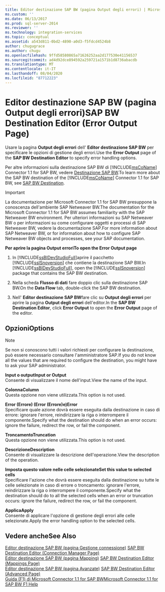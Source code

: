 ```yaml
---
title: Editor destinazione SAP BW (pagina Output degli errori) | Microsoft Docs
ms.custom: ''
ms.date: 06/13/2017
ms.prod: sql-server-2014
ms.reviewer: ''
ms.technology: integration-services
ms.topic: conceptual
ms.assetid: a543d811-0bd2-4890-a0d3-f5fdcd4524b8
author: chugugrace
ms.author: chugu
ms.openlocfilehash: 9ffd58580865a71626252aa2d177530e41156537
ms.sourcegitcommit: ad4d92dce894592a259721a1571b1d8736abacdb
ms.translationtype: MT
ms.contentlocale: it-IT
ms.lasthandoff: 08/04/2020
ms.locfileid: "87712223"
---
```

# <a name="sap-bw-destination-editor-error-output-page"></a><span data-ttu-id="d7026-102">Editor destinazione SAP BW (pagina Output degli errori)</span><span class="sxs-lookup"><span data-stu-id="d7026-102">SAP BW Destination Editor (Error Output Page)</span></span>
  <span data-ttu-id="d7026-103">Usare la pagina **Output degli errori** dell' **Editor destinazione SAP BW** per specificare le opzioni di gestione degli errori.</span><span class="sxs-lookup"><span data-stu-id="d7026-103">Use the **Error Output** page of the **SAP BW Destination Editor** to specify error handling options.</span></span>  
  
 <span data-ttu-id="d7026-104">Per altre informazioni sulla destinazione SAP BW di [!INCLUDE[msCoName](../../includes/msconame-md.md)] Connector 1.1 for SAP BW, vedere [Destinazione SAP BW](sap-bw-destination.md).</span><span class="sxs-lookup"><span data-stu-id="d7026-104">To learn more about the SAP BW destination of the [!INCLUDE[msCoName](../../includes/msconame-md.md)] Connector 1.1 for SAP BW, see [SAP BW Destination](sap-bw-destination.md).</span></span>  
  
> [!IMPORTANT]  
>  <span data-ttu-id="d7026-105">La documentazione per Microsoft Connector 1.1 for SAP BW presuppone la conoscenza dell'ambiente SAP Netweaver BW.</span><span class="sxs-lookup"><span data-stu-id="d7026-105">The documentation for the Microsoft Connector 1.1 for SAP BW assumes familiarity with the SAP Netweaver BW environment.</span></span> <span data-ttu-id="d7026-106">Per ulteriori informazioni su SAP Netweaver BW o per informazioni su come configurare oggetti e processi di SAP Netweaver BW, vedere la documentazione SAP.</span><span class="sxs-lookup"><span data-stu-id="d7026-106">For more information about SAP Netweaver BW, or for information about how to configure SAP Netweaver BW objects and processes, see your SAP documentation.</span></span>  
  
 <span data-ttu-id="d7026-107">**Per aprire la pagina Output errori**</span><span class="sxs-lookup"><span data-stu-id="d7026-107">**To open the Error Output page**</span></span>  
  
1.  <span data-ttu-id="d7026-108">In [!INCLUDE[ssBIDevStudioFull](../../includes/ssbidevstudiofull-md.md)]aprire il pacchetto [!INCLUDE[ssISnoversion](../../includes/ssisnoversion-md.md)] che contiene la destinazione SAP BW.</span><span class="sxs-lookup"><span data-stu-id="d7026-108">In [!INCLUDE[ssBIDevStudioFull](../../includes/ssbidevstudiofull-md.md)], open the [!INCLUDE[ssISnoversion](../../includes/ssisnoversion-md.md)] package that contains the SAP BW destination.</span></span>  
  
2.  <span data-ttu-id="d7026-109">Nella scheda **Flusso di dati** fare doppio clic sulla destinazione SAP BW.</span><span class="sxs-lookup"><span data-stu-id="d7026-109">On the **Data Flow** tab, double-click the SAP BW destination.</span></span>  
  
3.  <span data-ttu-id="d7026-110">Nell' **Editor destinazione SAP BW**fare clic su **Output degli errori** per aprire la pagina **Output degli errori** dell'editor.</span><span class="sxs-lookup"><span data-stu-id="d7026-110">In the **SAP BW Destination Editor**, click **Error Output** to open the **Error Output** page of the editor.</span></span>  
  
## <a name="options"></a><span data-ttu-id="d7026-111">Opzioni</span><span class="sxs-lookup"><span data-stu-id="d7026-111">Options</span></span>  
  
> [!NOTE]  
>  <span data-ttu-id="d7026-112">Se non si conoscono tutti i valori richiesti per configurare la destinazione, può essere necessario consultare l'amministratore SAP.</span><span class="sxs-lookup"><span data-stu-id="d7026-112">If you do not know all the values that are required to configure the destination, you might have to ask your SAP administrator.</span></span>  
  
 <span data-ttu-id="d7026-113">**Input o output**</span><span class="sxs-lookup"><span data-stu-id="d7026-113">**Input or Output**</span></span>  
 <span data-ttu-id="d7026-114">Consente di visualizzare il nome dell'input.</span><span class="sxs-lookup"><span data-stu-id="d7026-114">View the name of the input.</span></span>  
  
 <span data-ttu-id="d7026-115">**Colonna**</span><span class="sxs-lookup"><span data-stu-id="d7026-115">**Column**</span></span>  
 <span data-ttu-id="d7026-116">Questa opzione non viene utilizzata.</span><span class="sxs-lookup"><span data-stu-id="d7026-116">This option is not used.</span></span>  
  
 <span data-ttu-id="d7026-117">**Error (Errore) (Error (Errore)e)**</span><span class="sxs-lookup"><span data-stu-id="d7026-117">**Error**</span></span>  
 <span data-ttu-id="d7026-118">Specificare quale azione dovrà essere eseguita dalla destinazione in caso di errore: ignorare l'errore, reindirizzare la riga o interrompere il componente.</span><span class="sxs-lookup"><span data-stu-id="d7026-118">Specify what the destination should do when an error occurs: ignore the failure, redirect the row, or fail the component.</span></span>  
  
 <span data-ttu-id="d7026-119">**Troncamento**</span><span class="sxs-lookup"><span data-stu-id="d7026-119">**Truncation**</span></span>  
 <span data-ttu-id="d7026-120">Questa opzione non viene utilizzata.</span><span class="sxs-lookup"><span data-stu-id="d7026-120">This option is not used.</span></span>  
  
 <span data-ttu-id="d7026-121">**Descrizione**</span><span class="sxs-lookup"><span data-stu-id="d7026-121">**Description**</span></span>  
 <span data-ttu-id="d7026-122">Consente di visualizzare la descrizione dell'operazione.</span><span class="sxs-lookup"><span data-stu-id="d7026-122">View the description of the operation.</span></span>  
  
 <span data-ttu-id="d7026-123">**Imposta questo valore nelle celle selezionate**</span><span class="sxs-lookup"><span data-stu-id="d7026-123">**Set this value to selected cells**</span></span>  
 <span data-ttu-id="d7026-124">Specificare l'azione che dovrà essere eseguita dalla destinazione su tutte le celle selezionate in caso di errore o troncamento: ignorare l'errore, reindirizzare la riga o interrompere il componente.</span><span class="sxs-lookup"><span data-stu-id="d7026-124">Specify what the destination should do to all the selected cells when an error or truncation occurs: ignore the failure, redirect the row, or fail the component.</span></span>  
  
 <span data-ttu-id="d7026-125">**Applica**</span><span class="sxs-lookup"><span data-stu-id="d7026-125">**Apply**</span></span>  
 <span data-ttu-id="d7026-126">Consente di applicare l'opzione di gestione degli errori alle celle selezionate.</span><span class="sxs-lookup"><span data-stu-id="d7026-126">Apply the error handling option to the selected cells.</span></span>  
  
## <a name="see-also"></a><span data-ttu-id="d7026-127">Vedere anche</span><span class="sxs-lookup"><span data-stu-id="d7026-127">See Also</span></span>  
 <span data-ttu-id="d7026-128">[Editor destinazione SAP BW &#40;pagina Gestione connessione&#41;](sap-bw-destination-editor-connection-manager-page.md) </span><span class="sxs-lookup"><span data-stu-id="d7026-128">[SAP BW Destination Editor &#40;Connection Manager Page&#41;](sap-bw-destination-editor-connection-manager-page.md) </span></span>  
 <span data-ttu-id="d7026-129">[Editor destinazione SAP BW &#40;pagina Mapping&#41;](sap-bw-destination-editor-mappings-page.md) </span><span class="sxs-lookup"><span data-stu-id="d7026-129">[SAP BW Destination Editor &#40;Mappings Page&#41;](sap-bw-destination-editor-mappings-page.md) </span></span>  
 <span data-ttu-id="d7026-130">[Editor destinazione SAP BW &#40;pagina Avanzate&#41;](sap-bw-destination-editor-advanced-page.md) </span><span class="sxs-lookup"><span data-stu-id="d7026-130">[SAP BW Destination Editor &#40;Advanced Page&#41;](sap-bw-destination-editor-advanced-page.md) </span></span>  
 [<span data-ttu-id="d7026-131">Guida (F1) di Microsoft Connector 1.1 for SAP BW</span><span class="sxs-lookup"><span data-stu-id="d7026-131">Microsoft Connector 1.1 for SAP BW F1 Help</span></span>](../microsoft-connector-for-sap-bw-f1-help.md)  
  
  
